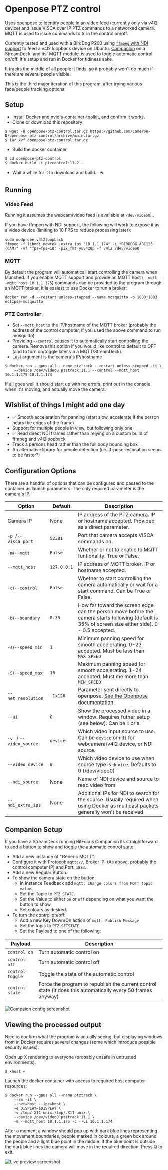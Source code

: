 # Openpose PTZ control

Uses [openpose](https://github.com/CMU-Perceptual-Computing-Lab/openpose) to identify people in an video feed (currently only via v4l2 device) and issue VISCA over IP PTZ commands to a networked camera. MQTT is used to issue commands to turn the control on/off.

Currently tested and used with a BirdDog P200 using [`ffmpeg` with NDI support](https://framagit.org/tytan652/ffmpeg-ndi-patch/) to feed a v4l2 loopback device on Ubuntu. [Companion](https://github.com/bitfocus/companion) on a StreamDeck, and its' MQTT module, is used to toggle automatic control on/off. It's setup and run in Docker for tidiness sake.

It tracks the middle of all people it finds, so it probably won't do much if there are several people visible.

This is the third major iteration of this program, after trying various face/people tracking options.

## Setup

* [Install Docker and nvidia-container-toolkit](https://docs.nvidia.com/datacenter/cloud-native/container-toolkit/install-guide.html#installing-on-ubuntu-and-debian), and confirm it works.
* Clone or download this repository:
```
$ wget -O openpose-ptz-control.tar.gz https://github.com/Cameron-D/openpose-ptz-control/archive/main.tar.gz
$ tar xvf openpose-ptz-control.tar.gz
```
* Build the docker container
```
$ cd openpose-ptz-control
$ docker build -t ptzcontrol:11.2 .
```
* Wait a while for it to download and build... ☕

## Running

### Video Feed

Running it assumes the webcam/video feed is available at `/dev/video0`...

If you have ffmpeg with NDI support, the following will work to expose it as a video device (limiting to 10 FPS to reduce processing later):
```
sudo modprobe v4l2loopback
ffmpeg -f libndi_newtek -extra_ips "10.1.1.174" -i "BIRDDOG-ABC123 (CAM)" -vf "fps=fps=10" -pix_fmt yuv420p -f v4l2 /dev/video0
```

### MQTT

By default the program will automaticall start controlling the camera when launched. If you enable MQTT support and provide an MQTT host (`--mqtt --mqtt_host 10.1.1.175`) commands can be provided to the program through an MQTT broker. It is easiest to use Docker to run a broker:

```
docker run -d --restart unless-stopped --name mosquitto -p 1883:1883 eclipse-mosquitto 
```

### PTZ Controller

* Set `--mqtt_host` to the IP/hostname of the MQTT broker (probably the address of the control computer, if you used the above command to run mosquitto)
* Providing `--control` causes it to automatically start controlling the camera. Remove this option if you would like control to default to OFF (and to turn on/toggle later via a MQTT/StreamDeck).  
* Last argument is the camera's IP/hostname

```
$ docker run --gpus all --name ptztrack --restart unless-stopped -it \
    --device /dev/video0 ptztrack:11.1 --control --mqtt_host 10.1.1.175 10.1.1.174
```

If all goes well it should start up with no errors, print out in the console when it's moving, and actually move the camera.

## Wishlist of things I might add one day

* ✅ Smooth acceleration for panning (start slow, accelerate if the person nears the edges of the frame)
* Support for multiple people in view, but following only one
* ✅ Read direct NDI frames rather than relying on a custom build of ffmpeg and v4l2loopback
* Track a persons head rather than the full body bounding box
* An alternative library for people detection (i.e. tf-pose-estimation seems to be faster?)

## Configuration Options

There are a handful of options that can be configured and passed to the container as launch parameters. The only required parameter is the camera's IP.

| Option                   | Default     | Description |
| ------------------------ | ----------- | ----------- |
| Camera IP                | None        | IP address of the PTZ camera. IP or hostname accepted. Provided as a direct parameter. |
| `-p `/`--visca_port`     | `52381`     | Port that camera accepts VISCA commands on. |
| `-m`/`--mqtt`            | `False`     | Whether or not to enable to MQTT funtionality. True or False. |
| `--mqtt_host`            | `127.0.0.1` | IP address of MQTT broker. IP or hostname accepted. |
| `-c`/`--control`         | `False`     | Whether to start controlling the camera automatically or wait for a start command. Can be True or False. |
| `-b`/`--boundary `       | `0.35`      | How far toward the screen edge can the person move before the camera starts following (default is 35% of screen size either side). 0 - 0.5 accepted. |
| `-s`/`--speed_min`       | `1`         | Minimum panning speed for smooth accelerating. 0-23 accepted. Must be less than `MAX_SPEED` |
| `-S`/`--speed_max`       | `16`        | Maximum panning speed for smooth accelerating. 1-24 accepted. Must me more than `MIN_SPEED` | 
| `--net_resolution`       | `-1x128`    | Parameter sent directly to openpose. [See the Openpose documentation](https://github.com/CMU-Perceptual-Computing-Lab/openpose/blob/master/doc/demo_quick_start.md#improving-memory-and-speed-but-decreasing-accuracy). |
| `--ui`                   | `0`         | Show the processed video in a window. Requires futher setup (see below). Can be `1` or `0`. |
| `-v ` / `--video_source` | `device`    | Which video input source to use. Can be `device` or `ndi` for webcamera/v4l2 device, or NDI source. |
| `--video_device`         | `0`         | Which video device to use when source type is `device`. Defaults to 0 (/dev/video0) |
| `--ndi_source`           | None        | Name of NDI device and source to read video from |
| `--ndi_extra_ips`        | None        | Additional IPs for NDI to search for the source. Usually required when using Docker as multicast packets generally won't be received |



## Companion Setup

If you have a StreamDeck running BitFocus Companion its straightforward to add a button to show and toggle the automatic control state.

* Add a new instance of "Generic MQTT".
* Configure it with Protocol: `mqtt://`, Broker IP: (As above, probably the control computer IP) and Port: `1883`.
* Add a new Regular Button.
* To show the camera state on the button:
  * In Instance Feedback add `mqtt: Change colors from MQTT topic value`.
  * Set the Topic to `PTZ_STATE`.
  * Set the Value to either `on` or `off` depending on what you want the button to show.
  * Set colours as desired.
* To turn the control on/off:
  * Add a new Key Down/On action of `mqtt: Publish Message`
  * Set the topic to `PTZ_SETSTATE`
  * Set the Payload to one of the following:

| Payload          | Description |
| ---------------- | ----------- |
| `control on`     | Turn automatic control on |
| `control off`    | Turn automatic control off |
| `control toggle` | Toggle the state of the automatic control |
| `control state`  | Force the program to republish the current control state (it does this automatically every 50 frames anyway)

![Compaion config screenshot](https://raw.githubusercontent.com/Cameron-D/openpose-ptz-control/main/Companion.png)

## Viewing the processed output

Nice to confirm what the program is actually seeing, but displaying windows from in Docker requires several changes (some which introduce possible security issues).

Open up X rendering to everyone (probably unsafe in untrusted environments):

```
$ xhost +
```

Launch the docker container with access to required host computer resources:

```
$ docker run --gpus all --name ptztrack \
    --rm -it \
    --net=host --ipc=host \
    -e DISPLAY=$DISPLAY \
    -v /tmp/.X11-unix:/tmp/.X11-unix \
    --device /dev/video0 ptztrack:11.1 \ 
    -m --mqtt_host 10.1.1.175 -c --ui 10.1.1.174
```

After a moment a window should pop up with dark blue lines representing the movement boundaries, people marked in colours, a green box around the people and a light blue point in the middle. If the blue point is outside the dark blue lines the camera will move in the required direction. Press Q to exit.

![Live preview screenshot](https://raw.githubusercontent.com/Cameron-D/openpose-ptz-control/main/Preview.png)

